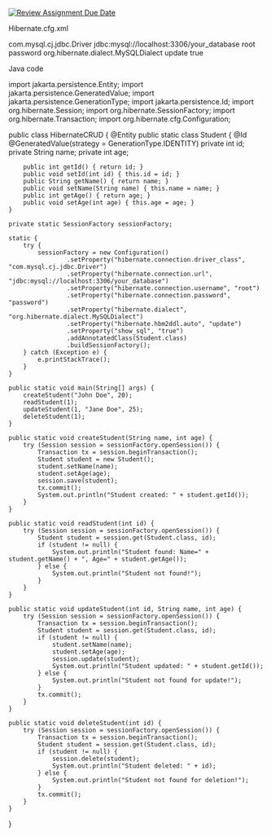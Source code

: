 [![Review Assignment Due Date](https://classroom.github.com/assets/deadline-readme-button-22041afd0340ce965d47ae6ef1cefeee28c7c493a6346c4f15d667ab976d596c.svg)](https://classroom.github.com/a/SPoPgs13)

Hibernate.cfg.xml

<!DOCTYPE hibernate-configuration PUBLIC
        "-//Hibernate/Hibernate Configuration DTD 3.0//EN"
        "http://hibernate.sourceforge.net/hibernate-configuration-3.0.dtd">
<hibernate-configuration>
    <session-factory>
        <property name="hibernate.connection.driver_class">com.mysql.cj.jdbc.Driver</property>
        <property name="hibernate.connection.url">jdbc:mysql://localhost:3306/your_database</property>
        <property name="hibernate.connection.username">root</property>
        <property name="hibernate.connection.password">password</property>
        <property name="hibernate.dialect">org.hibernate.dialect.MySQLDialect</property>
        <property name="hibernate.hbm2ddl.auto">update</property>
        <property name="show_sql">true</property>
        <mapping class="Student"/>
    </session-factory>
</hibernate-configuration>


Java code

import jakarta.persistence.Entity;
import jakarta.persistence.GeneratedValue;
import jakarta.persistence.GenerationType;
import jakarta.persistence.Id;
import org.hibernate.Session;
import org.hibernate.SessionFactory;
import org.hibernate.Transaction;
import org.hibernate.cfg.Configuration;

public class HibernateCRUD {
    @Entity
    public static class Student {
        @Id
        @GeneratedValue(strategy = GenerationType.IDENTITY)
        private int id;
        private String name;
        private int age;

      
        public int getId() { return id; }
        public void setId(int id) { this.id = id; }
        public String getName() { return name; }
        public void setName(String name) { this.name = name; }
        public int getAge() { return age; }
        public void setAge(int age) { this.age = age; }
    }

    private static SessionFactory sessionFactory;

    static {
        try {
            sessionFactory = new Configuration()
                    .setProperty("hibernate.connection.driver_class", "com.mysql.cj.jdbc.Driver")
                    .setProperty("hibernate.connection.url", "jdbc:mysql://localhost:3306/your_database")
                    .setProperty("hibernate.connection.username", "root")
                    .setProperty("hibernate.connection.password", "password")
                    .setProperty("hibernate.dialect", "org.hibernate.dialect.MySQLDialect")
                    .setProperty("hibernate.hbm2ddl.auto", "update")
                    .setProperty("show_sql", "true")
                    .addAnnotatedClass(Student.class)
                    .buildSessionFactory();
        } catch (Exception e) {
            e.printStackTrace();
        }
    }

    public static void main(String[] args) {
        createStudent("John Doe", 20);
        readStudent(1);
        updateStudent(1, "Jane Doe", 25);
        deleteStudent(1);
    }

    public static void createStudent(String name, int age) {
        try (Session session = sessionFactory.openSession()) {
            Transaction tx = session.beginTransaction();
            Student student = new Student();
            student.setName(name);
            student.setAge(age);
            session.save(student);
            tx.commit();
            System.out.println("Student created: " + student.getId());
        }
    }

    public static void readStudent(int id) {
        try (Session session = sessionFactory.openSession()) {
            Student student = session.get(Student.class, id);
            if (student != null) {
                System.out.println("Student found: Name=" + student.getName() + ", Age=" + student.getAge());
            } else {
                System.out.println("Student not found!");
            }
        }
    }

    public static void updateStudent(int id, String name, int age) {
        try (Session session = sessionFactory.openSession()) {
            Transaction tx = session.beginTransaction();
            Student student = session.get(Student.class, id);
            if (student != null) {
                student.setName(name);
                student.setAge(age);
                session.update(student);
                System.out.println("Student updated: " + student.getId());
            } else {
                System.out.println("Student not found for update!");
            }
            tx.commit();
        }
    }

    public static void deleteStudent(int id) {
        try (Session session = sessionFactory.openSession()) {
            Transaction tx = session.beginTransaction();
            Student student = session.get(Student.class, id);
            if (student != null) {
                session.delete(student);
                System.out.println("Student deleted: " + id);
            } else {
                System.out.println("Student not found for deletion!");
            }
            tx.commit();
        }
    }
}
